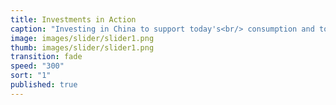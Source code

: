 ```yaml
---
title: Investments in Action
caption: "Investing in China to support today's<br/> consumption and tomorrow's innovation"
image: images/slider/slider1.png
thumb: images/slider/slider1.png
transition: fade
speed: "300"
sort: "1"
published: true
---
```



